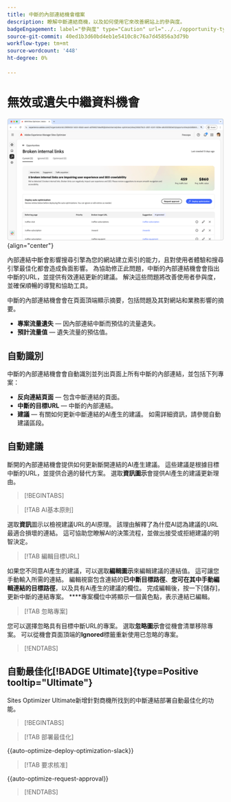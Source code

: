 ```yaml
---
title: 中斷的內部連結機會檔案
description: 瞭解中斷連結商機，以及如何使用它來改善網站上的參與度。
badgeEngagement: label="參與度" type="Caution" url="../../opportunity-types/engagement.md" tooltip="參與度"
source-git-commit: 40ed1b3d60bd4eb1e5410c8c76a7d45856a3d79b
workflow-type: tm+mt
source-wordcount: '448'
ht-degree: 0%

---
```



# 無效或遺失中繼資料機會

![中斷的內部連結機會](./assets/broken-internal-links/hero.png){align="center"}

內部連結中斷會影響搜尋引擎為您的網站建立索引的能力，且對使用者體驗和搜尋引擎最佳化都會造成負面影響。 為協助修正此問題，中斷的內部連結機會會指出中斷的URL，並提供有效連結更新的建議。 解決這些問題將改善使用者參與度，並確保順暢的導覽和協助工具。

中斷的內部連結機會會在頁面頂端顯示摘要，包括問題及其對網站和業務影響的摘要。

* **專案流量遺失** — 因內部連結中斷而預估的流量遺失。
* **預計流量值** — 遺失流量的預估值。

## 自動識別

<!---![Auto-identify broken internal links](./assets/missing-or-invalid-metadata/auto-identify.png){align="center"}-->

中斷的內部連結機會會自動識別並列出頁面上所有中斷的內部連結，並包括下列專案：

* **反向連結頁面** — 包含中斷連結的頁面。
* **中斷的目標URL** — 中斷的內部連結。
* **建議** — 有關如何更新中斷連結的AI產生的建議。 如需詳細資訊，請參閱自動建議區段。

## 自動建議

<!--![Auto-suggest broken internal links](./assets/broken-internal-links/auto-suggest.png){align="center"}-->

斷開的內部連結機會提供如何更新斷開連結的AI產生建議。 這些建議是根據目標中斷的URL，並提供合適的替代方案。 選取&#x200B;**資訊圖示**&#x200B;會提供AI產生的建議更新理由。


>[!BEGINTABS]

>[!TAB AI基本原則]

<!--[AI rationale of broken internal links](./assets/broken-internal-links/auto-suggest-ai-rationale.png) -->

選取&#x200B;**資訊**&#x200B;圖示以檢視建議URL的AI原理。 該理由解釋了為什麼AI認為建議的URL最適合損壞的連結。 這可協助您瞭解AI的決策流程，並做出接受或拒絕建議的明智決定。

>[!TAB 編輯目標URL]

<!--![Edit suggested URL of broken internal links](./assets/broken-internal-links/edit-target-url.png){align="center"}-->

如果您不同意AI產生的建議，可以選取&#x200B;**編輯圖示**&#x200B;來編輯建議的連結值。 這可讓您手動輸入所需的連結。 編輯視窗包含連結的&#x200B;**已中斷目標路徑**、**您可在其中手動編輯連結的目標路徑**，以及具有Ai產生的建議的欄位。 完成編輯後，按一下[儲存]，更新中斷的連結專案。 ****&#x200B;專案欄位中將顯示一個黃色點，表示連結已編輯。

>[!TAB 忽略專案]

<!--![Ignore broken links](./assets/broken-internal-links/ignore.png){align="center"}-->

您可以選擇忽略具有目標中斷URL的專案。 選取&#x200B;**忽略圖示**&#x200B;會從機會清單移除專案。 可以從機會頁面頂端的&#x200B;**Ignored**&#x200B;標籤重新使用已忽略的專案。

>[!ENDTABS]


## 自動最佳化[!BADGE Ultimate]{type=Positive tooltip="Ultimate"}


<!---![Auto-optimize suggested invalid or missing metadata](./assets/broken-internal-links/auto-optimize.png){align="center"}-->

Sites Optimizer Ultimate新增針對商機所找到的中斷連結部署自動最佳化的功能。<!--- TBD-need more in-depth and opportunity specific information here. What does the auto-optimization do?-->


>[!BEGINTABS]

>[!TAB 部署最佳化]

{{auto-optimize-deploy-optimization-slack}}

>[!TAB 要求核准]

{{auto-optimize-request-approval}}

>[!ENDTABS]

